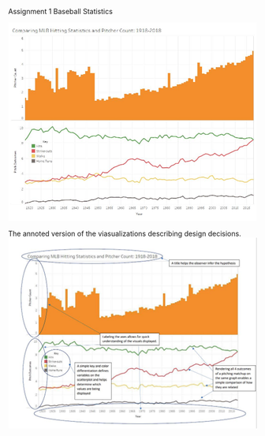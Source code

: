 Assignment 1
Baseball Statistics

<img src="images/Dashboard 2.jpg">

The annoted version of the viasualizations describing design decisions.
<img src="images/noted.JPG">
